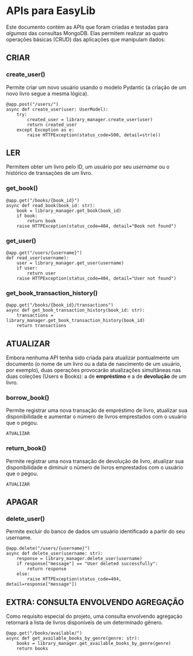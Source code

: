 # APIs para EasyLib

Este documento contém as APIs que foram criadas e testadas para _algumas_ das consultas MongoDB. Elas permitem realizar as quatro operações básicas (CRUD) das aplicações que manipulam dados:


## CRIAR

### create_user()
Permite criar um novo usuário usando o modelo Pydantic (a criação de um novo livro segue a mesma lógica).

```
@app.post("/users/")
async def create_user(user: UserModel):
    try:
        created_user = library_manager.create_user(user)
        return created_user
    except Exception as e:
        raise HTTPException(status_code=500, detail=str(e))
```

## LER
Permitem obter um livro pelo ID, um usuário por seu _username_ ou o histórico de transações de um livro.

### get_book()

```
@app.get("/books/{book_id}")
async def read_book(book_id: str):
    book = library_manager.get_book(book_id)
    if book:
        return book
    raise HTTPException(status_code=404, detail="Book not found")
```

### get_user()

```
@app.get("/users/{username}")
def read_user(username):
    user = library_manager.get_user(username)
    if user:
        return user
    raise HTTPException(status_code=404, detail="User not found")
```

### get_book_transaction_history()

```
@app.get("/books/{book_id}/transactions")
async def get_book_transaction_history(book_id: str):
    transactions = library_manager.get_book_transaction_history(book_id)
    return transactions
```

## ATUALIZAR
Embora nenhuma API tenha sido criada para atualizar pontualmente um documento (o nome de um livro ou a data de nascimento de um usuário, por exemplo), duas operações provocarão atualizações simultâneas nas duas coleções (Users e Books): a de **empréstimo** e a de **devolução** de um livro.

### borrow_book()
Permite registrar uma nova transação de empréstimo de livro, atualizar sua disponibilidade e aumentar o número de livros emprestados com o usuário que o pegou.

```
ATUALIZAR
```

### return_book()
Permite registrar uma nova transação de devolução de livro, atualizar sua disponibilidade e diminuir o número de livros emprestados com o usuário que o pegou.

```
ATUALIZAR
```

## APAGAR

### delete_user()
Permite excluir do banco de dados um usuário identificado a partir do seu username.

```
@app.delete("/users/{username}")
async def delete_user(username: str):
    response = library_manager.delete_user(username)
    if response["message"] == "User deleted successfully":
        return response
    else:
        raise HTTPException(status_code=404, detail=response["message"])
```

## EXTRA: CONSULTA ENVOLVENDO AGREGAÇÃO
Como requisito especial do projeto, uma consulta envolvendo agregação retornará a lista de livros disponíveis de um determinado gênero.

```
@app.get("/books/available/")
async def get_available_books_by_genre(genre: str):
    books = library_manager.get_available_books_by_genre(genre)
    return books
```
